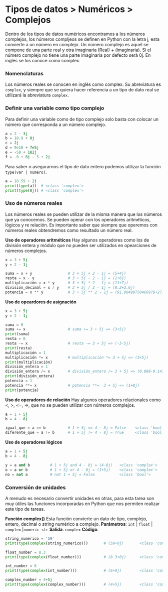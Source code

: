 # Tipos de datos > Numéricos > Complejos

Dentro de los tipos de datos numéricos encontramos a los números complejos, los números compljeos se definen en Python con la letra j, esta convierte a un número en complejo. Un número complejo es aquel se compone de una parte real y otra imaginaria (Real) + (imaginaria). Si el número complejo no tiene una parte imaginaria por defecto será 0j. En inglés se los conoce como complex.

### Nomenclaturas

Los números reales se conocen en inglés como complex. Su abreviatura es `complex`, y siempre que se quiera hacer referencia a un tipo de dato real se utilizará la abreviatura `complex`.

### Definir una variable como tipo complejo

Para definir una variable como de tipo complejo solo basta con colocar un número que corresponda a un número complejo. 

```python
a = 2 - 3j
b = 10.9 + 0j
c = 2j
d = 9e10 + 7e5j
e = -58 + 182j
f = .0 + 8j - 5 + 2j
```

Para saber o asegurarnos el tipo de dato entero podemos utilizar la función `type(var | numero)`.

```python
a = 10.59 + 2j
print(type(a))  # <class 'complex'>
print(type(0j)) # <class 'complex'>
```
### Uso de números reales

Los números reales se pueden utilizar de la misma manera que los números que ya conocemos. Se pueden operar con los operadores aritméticos, lógicos y re relación. Es importante saber que siempre que operemos con números reales obtendremos como resultado un número real. 

**Uso de operadores aritméticos**
Hay algunos operadores como los de división entera y módulo que no pueden ser utilizados en opearciones de números complejos. 
```python
x = 3 + 5j
y = 2 - 1j

suma = x + y                # 3 + 5j + 2 - 1j = (5+4j)                                  <class 'complex'>
resta = x - y               # 3 + 5j - 2 - 1j = (1+6j)                                  <class 'complex'>
multiplicación = x * y      # 3 + 5j * 2 - 1j = (11+7j)                                 <class 'complex'>
división_decimal = x / y    # 3 + 5j / 2 - 1j = (0.2+2.6j)                              <class 'complex'>
potencia = x ** y           # 3 + 5j ** 2 - 1j = (91.08499750466979+27.93389510151077j) <class 'complex'>
```

**Uso de opeardores de asignación**
```python
x = 3 + 5j
y = 2 - 1j

suma = 0
suma += x                   # suma += 3 + 5j => (3+5j)                           <class 'complex'>
print(suma)
resta = 0
resta -= x                  # resta -= 3 + 5j => (-3-5j)                         <class 'complex'>
print(resta)
multiplicación = 1
multiplicación *= x         # multiplicación *= 3 + 5j => (3+5j)                 <class 'complex'>
print(multiplicación)
división_entera = 1
división_entera /= x        # división_entera /= 3 + 5j => (0.088-0.14705882j)   <class 'complex'>
print(división_entera)
potencia = 1
potencia **= x              # potencia **=  3 + 5j => (1+0j)                     <class 'complex'>
print(potencia)
```

**Uso de operadores de relación**
Hay algunos operadores relacionales como <, >, <=, =>, que no se pueden utilizar con números complejos.
```python
a = 1 + 5j
b = 4 - 8j

igual_que = a == b          # 1 + 5j == 4 - 8j = False    <class 'bool'>
diferente_que = a != b      # 1 + 5j != 4 - 8j = True     <class 'bool'>
```

**Uso de operadores lógicos**
```python
a = 1 + 5j
b = 4 - 8j

y = a and b         # 1 + 5j and 4 - 8j = (4-8j)   <class 'complex'> 
o = a or b          # 1 + 5j or 4 - 8j = (1+5j)    <class 'complex'> 
no = not a          # not 1 + 5j = False           <class 'bool'> 
```
### Conversión de unidades

A menudo es necesario convertir unidades en otras, para esta tarea son muy útiles las funciones incorporadas en Python que nos permiten realizar este tipo de tareas.

**Función complex()**
Esta función convierte un dato de tipo, complejo, entero, decimal o string numérico a complejo.
**Parámetros**: `int` | `float` | `complex` |`numeric str`
**Salida**: `complex`
**Código**: 
```python
string_numerico = '59'
print(type(complex(string_numerico)))       # (59+0j)       <class 'complex'>

float_number = 8.3
print(type(complex(float_number)))          # (8.3+0j)      <class 'complex'>

int_number = 6
print(type(complex(int_number)))            # (6+0j)        <class 'complex'>

complex_number = 4+5j
print(type(complex(complex_number)))        # (4+5j)        <class 'complex'>
```
